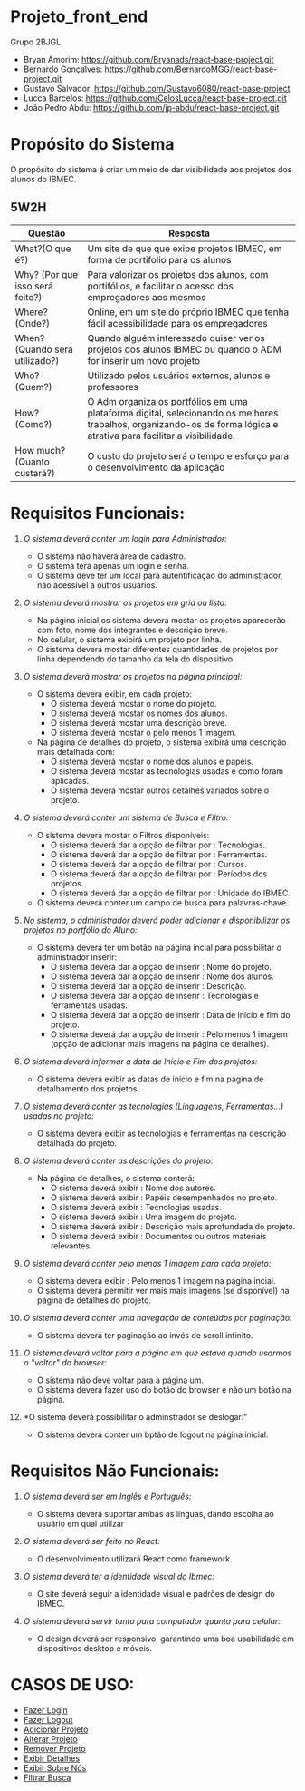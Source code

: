 # Projeto_front_end
Grupo 2BJGL

- Bryan Amorim: https://github.com/Bryanads/react-base-project.git
- Bernardo Gonçalves: https://github.com/BernardoMGG/react-base-project.git
- Gustavo Salvador: https://github.com/Gustavo6080/react-base-project
- Lucca Barcelos: https://github.com/CelosLucca/react-base-project.git
- João Pedro Abdu: https://github.com/jp-abdu/react-base-project.git

# Propósito do Sistema

O propósito do sistema é criar um meio de dar visibilidade aos projetos dos alunos do IBMEC.

## 5W2H

|Questão|Resposta|
|-------|--------|
|What?(O que é?)|Um site de que que exibe projetos IBMEC, em forma de portifolio para os alunos | 
|Why? (Por que isso será feito?)|Para valorizar os projetos dos alunos, com portifólios, e facilitar o acesso dos empregadores aos mesmos |
|Where? (Onde?)|Online, em um site do próprio IBMEC que tenha fácil acessibilidade para os empregadores |
|When? (Quando será utilizado?)|Quando alguém interessado quiser ver os projetos dos alunos IBMEC ou quando o ADM for inserir um novo projeto|
|Who? (Quem?)|Utilizado pelos usuários externos, alunos e professores|
|How? (Como?)|O Adm organiza os portfólios em uma plataforma digital, selecionando os melhores trabalhos, organizando-os de forma lógica e atrativa para facilitar a visibilidade.|
|How much? (Quanto custará?)|O custo do projeto será o tempo e esforço para o desenvolvimento da aplicação|



# Requisitos Funcionais:
1. *O sistema deverá conter um login para Administrador:*
   - O sistema não haverá área de cadastro.
   - O sistema terá apenas um login e senha.
   - O sistema deve ter um local para autentificação do administrador, não acessível a outros usuários.

2. *O sistema deverá mostrar os projetos em grid ou lista:*
   - Na página inicial,os sistema deverá mostar os projetos aparecerão com foto, nome dos integrantes e descrição breve.
   - No celular, o sistema exibirá um projeto por linha.
   -  O sistema deverá mostar diferentes quantidades de projetos por linha dependendo do tamanho da tela do dispositivo.

3. *O sistema deverá mostrar os projetos na página principal:*
   - O sistema deverá exibir, em cada projeto:
     - O sistema deverá mostar o nome do projeto.
     - O sistema deverá mostar os nomes dos alunos.
     - O sistema deverá mostar uma descrição breve.
     - O sistema deverá mostar o pelo menos 1 imagem.
   - Na página de detalhes do projeto, o sistema exibirá uma descrição mais detalhada com:
     - O sistema deverá mostar o nome dos alunos e papéis.
     - O sistema deverá mostar as tecnologias usadas e como foram aplicadas.
     - O sistema deverá mostar outros detalhes variados sobre o projeto.

4. *O sistema deverá conter um sistema de Busca e Filtro:*
   - O sistema deverá mostar o Filtros disponíveis:
     - O sistema deverá dar a opção de filtrar por : Tecnologias.
     - O sistema deverá dar a opção de filtrar por : Ferramentas.
     - O sistema deverá dar a opção de filtrar por : Cursos.
     - O sistema deverá dar a opção de filtrar por : Períodos dos projetos.
     - O sistema deverá dar a opção de filtrar por : Unidade do IBMEC.
   - O sistema deverá conter um campo de busca para palavras-chave.

5. *No sistema, o administrador deverá poder adicionar e disponibilizar os projetos no portfólio do Aluno:*
   - O sistema deverá ter um botão na página incial para possibilitar o administrador inserir:
     - O sistema deverá dar a opção de inserir : Nome do projeto.
     - O sistema deverá dar a opção de inserir : Nome dos alunos.
     - O sistema deverá dar a opção de inserir : Descrição.
     - O sistema deverá dar a opção de inserir : Tecnologias e ferramentas usadas.
     - O sistema deverá dar a opção de inserir : Data de início e fim do projeto.
     - O sistema deverá dar a opção de inserir : Pelo menos 1 imagem (opção de adicionar mais imagens na página de detalhes).

6. *O sistema deverá informar a data de Início e Fim dos projetos:*
   - O sistema deverá exibir as datas de início e fim na página de detalhamento dos projetos.

7. *O sistema deverá conter as tecnologias (Linguagens, Ferramentas...) usadas no projeto:*
   -  O sistema deverá exibir as tecnologias e ferramentas na descrição detalhada do projeto.

8. *O sistema deverá conter as descrições  do projeto:*
   - Na página de detalhes, o sistema conterá:
     - O sistema deverá exibir : Nome dos autores.
     - O sistema deverá exibir : Papéis desempenhados no projeto.
     - O sistema deverá exibir : Tecnologias usadas.
     - O sistema deverá exibir : Uma imagem do projeto.
     - O sistema deverá exibir : Descrição mais aprofundada do projeto.
     - O sistema deverá exibir : Documentos ou outros materiais relevantes.

9. *O sistema deverá conter pelo menos 1 imagem para cada projeto:*
   - O sistema deverá exibir : Pelo menos 1 imagem na página incial.
   - O sistema deverá permitir ver mais mais imagens (se disponível) na página de detalhes do projeto.

10. *O sistema deverá conter uma navegação de conteúdos por paginação:*
    - O sistema deverá ter paginação ao invés de scroll infinito.

11. *O sistema deverá voltar para a página em que estava quando usarmos o "voltar" do browser:*
    - O sistema não deve voltar para a página um.
    - O sistema deverá fazer uso do botão do browser e não um botão na página.

12. *O sistema deverá possibilitar o adminstrador se deslogar:"
    - O sistema deverá conter um bptão de logout na página inicial.


# Requisitos Não Funcionais:
1. *O sistema deverá ser em Inglês e Português:*
   - O sistema deverá suportar ambas as línguas, dando escolha ao usuário em qual utilizar

2. *O sistema deverá ser feito no React:*
   - O desenvolvimento utilizará React como framework.

3. *O sistema deverá ter a identidade visual do Ibmec:*
   - O site deverá seguir a identidade visual e padrões de design do IBMEC.

4. *O sistema deverá servir tanto para computador quanto para celular:*
   - O design deverá ser responsivo, garantindo uma boa usabilidade em dispositivos desktop e móveis.


# CASOS DE USO:

- [Fazer Login](Casos-de-uso/ADM-Fazer-Login.md)
- [Fazer Logout](Casos-de-uso/ADM-Fazer-logout.md)
- [Adicionar Projeto](Casos-de-uso/ADM-add_projeto.md)
- [Alterar Projeto](Casos-de-uso/ADM-alterar_proj.md)
- [Remover Projeto ](Casos-de-uso/ADM-remover_proj.md)
- [Exibir Detalhes](Casos-de-uso/Usuário-exibir_detalhes.md)
- [Exibir Sobre Nós](Casos-de-uso/Usuário-Exibir-Sessão_"sobre-nós".md)
- [Filtrar Busca](Casos-de-uso/Usuário-filtrar&buscar.md)



